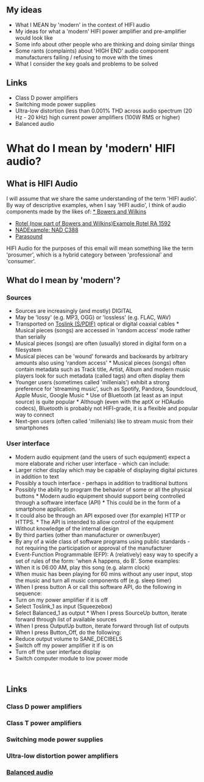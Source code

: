 
## My ideas

* What I MEAN by 'modern' in the context of HIFI audio
* My ideas for what a 'modern' HIFI power amplifier and pre-amplifier would look like
* Some info about other people who are thinking and doing similar things
* Some rants (complaints) about 'HIGH END' audio component manufacturers failing / refusing to move with the times
* What I consider the key goals and problems to be solved

## Links

* Class D power amplifiers
* Switching mode power supplies
* Ultra-low distortion (less than 0.001% THD across audio spectrum (20 Hz - 20 kHz) high current power amplifiers (100W RMS or higher)
* Balanced audio

# What do I mean by 'modern' HIFI audio?

## What is HIFI Audio

I will assume that we share the same understanding of the term 'HIFI audio'. By way of descriptive examples, when I say 'HIFI audio', I think of audio components made by the likes of:
[* Bowers and Wilkins](http://www.bowers-wilkins.com/)
* [Rotel (now part of Bowers and Wilkins)](http://rotel.com/music-systems)[Example Rotel RA 1592](http://rotel.com/product/ra-1592)
* [NAD](http://nadelectronics.com)[Example: NAD C388](http://nadelectronics.com/product/c-388-hybrid-digital-dac-amplifier/)
* [Parasound](http://www.parasound.com/)

HIFI Audio for the purposes of this email will mean something like the term 'prosumer', which is a hybrid category between 'professional' and 'consumer'.

## What do I mean by 'modern'?

### Sources

* Sources are increasingly (and mostly) DIGITAL
* May be 'lossy' (e.g. MP3, OGG) or 'lossless' (e.g. FLAC, WAV)
* Transported on [Toslink (S/PDIF)](https://en.wikipedia.org/wiki/S/PDIF​) optical or digital coaxial cables
​* Musical pieces (songs) are accessed in 'random access' mode rather than serially
* Musical pieces (songs) are often (usually) stored in digital form on a filesystem
* Musical pieces can be 'wound' forwards and backwards by arbitrary amounts also using 'random access'
​* Musical pieces (songs) often contain metadata such as Track title, Artist, Album and modern music players look for such metadata (called tags) and often display them
* Younger users (sometimes called 'millenials') exhibit a strong preference for 'streaming music', such as Spotify, Pandora, Soundcloud, Apple Music, Google Music
​* Use of Bluetooth (at least as an input source) is quite popular
​* Although (even with the aptX or HDAudio codecs​), Bluetooth is probably not HIFI-grade, it is a flexible and popular way to connect
* Next-gen users (often called 'millenials) like to stream music from their smartphones

### User interface

* Modern audio equipment (and the users of such equipment) expect a more elaborate and richer user interface - which can include:
* Larger richer display which may be capable of displaying digital pictures in addition to text
* Possibly a touch interface - perhaps in addition to traditional buttons
* Possibly the ability to program the behavior of some or all the physical buttons
​* Modern audio equipment should support being controlled through a software interface (API)​
​* This could be in the form of a smartphone application.
* It could also be through an API exposed over (for example) HTTP or HTTPS.
​* The API is intended to allow control of the equipment
* Without knowledge of the internal design
* By third parties (other than manufacturer or owner/buyer)
* By any of a wide class of software programs using public standards - not requiring the participation or approval of the manufacturer
* Event-Function Programmable (EFP): A (relatively) easy way to specify a set of rules of the form: 'when A happens, do B'. Some examples:
* When it is 06:00 AM, play this song (e.g. alarm clock)
* When music has been playing for 60 mins without any user input, stop the music and turn all music components off (e.g. sleep timer)
* When I press button A or call this software API, do the following in sequence:
* Turn on my power amplifier if it is off
* Select Toslink_1 as input (Squeezebox)
* Select Balanced_1 as output
​​* When I press SourceUp button, iterate forward through list of available sources
* When I press OutputUp button, iterate forward through list of outputs
* When I press Button_Off, do the following:
* Reduce output volume to SANE_DECIBELS
* Switch off my power amplifier it if is on
* Turn off the user interface display
* Switch computer module to low power mode


​
​


## Links

### Class D power amplifiers

### Class T power amplifiers

### Switching mode power supplies

### Ultra-low distortion power amplifiers

### [Balanced audio](https://en.wikipedia.org/wiki/Balanced_audio)




